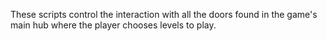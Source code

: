 These scripts control the interaction with all the doors found in the game's main hub where the player chooses levels to play.

